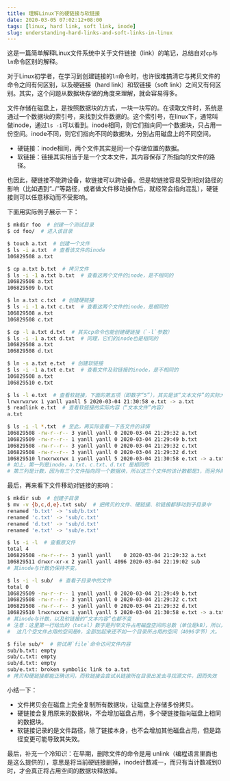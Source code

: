 ```yaml
---
title: 理解Linux下的硬链接与软链接
date: 2020-03-05 07:02:12+08:00
tags: [linux, hard link, soft link, inode]
slug: understanding-hard-links-and-soft-links-in-linux
---
```


这是一篇简单解释Linux文件系统中关于文件链接（link）的笔记，总结自对`cp`与`ln`命令区别的解释。

对于Linux初学者，在学习到创建链接的`ln`命令时，也许很难搞清它与拷贝文件的命令之间有何区别，以及硬链接（hard link）和软链接（soft link）之间又有何区别。其实，这个问题从数据块存储的角度来理解，就会容易得多。

文件存储在磁盘上，是按照数据块的方式，一块一块写的。在读取文件时，系统是通过一个数据块的索引号，来找到文件数据的。这个索引号，在linux下，通常叫做inode，通过`ls -i`可以看到。inode相同，则它们指向同一个数据块，只占用一份空间。inode不同，则它们指向不同的数据块，分别占用磁盘上的不同空间。

* 硬链接：inode相同，两个文件其实是同一个存储位置的数据。
* 软链接：链接其实相当于是一个文本文件，其内容保存了所指向的文件的路径。

也因此，硬链接不能跨设备，软链接可以跨设备。但是软链接容易受到相对路径的影响（比如遇到“../”等路径，或者做文件移动操作后，就经常会指向混乱），硬链接则可以任意移动而不受影响。

下面用实际例子展示一下：
```sh
$ mkdir foo  # 创建一个测试目录
$ cd foo/  # 进入该目录

$ touch a.txt  # 创建一个文件
$ ls -i a.txt  # 查看该文件的inode
106829508 a.txt

$ cp a.txt b.txt  # 拷贝文件
$ ls -i -1 a.txt b.txt  # 查看这两个文件的inode，是不相同的
106829508 a.txt
106829509 b.txt

$ ln a.txt c.txt  # 创建硬链接
$ ls -i -1 a.txt c.txt  # 查看这两个文件的inode，是相同的
106829508 a.txt
106829508 c.txt

$ cp -l a.txt d.txt  # 其实cp命令也能创建硬链接（`-l`参数）
$ ls -i -1 a.txt d.txt  # 同理，它们的inode也是相同的
106829508 a.txt
106829508 d.txt

$ ln -s a.txt e.txt  # 创建软链接
$ ls -i -1 a.txt e.txt  # 查看文件及软链接的inode，是不相同的
106829508 a.txt
106829510 e.txt

$ ls -l e.txt  # 查看软链接，下面的第五项（即数字“5”），其实是该“文本文件”的实际大小
lrwxrwxrwx 1 yanll yanll 5 2020-03-04 21:30:58 e.txt -> a.txt
$ readlink e.txt  # 查看软链接的实际内容（“文本文件”内容）
a.txt

$ ls -i -l *.txt  # 至此，再实际查看一下各文件的详情
106829508 -rw-r--r-- 3 yanll yanll 0 2020-03-04 21:29:32 a.txt
106829509 -rw-r--r-- 1 yanll yanll 0 2020-03-04 21:29:49 b.txt
106829508 -rw-r--r-- 3 yanll yanll 0 2020-03-04 21:29:32 c.txt
106829508 -rw-r--r-- 3 yanll yanll 0 2020-03-04 21:29:32 d.txt
106829510 lrwxrwxrwx 1 yanll yanll 5 2020-03-04 21:30:58 e.txt -> a.txt
# 如上，第一列是inode，a.txt、c.txt、d.txt 是相同的
# 第三列是计数，因为有三个文件指向同一个数据块，所以这三个文件的该计数都是3，而另外两个文件都是1
```

最后，再来看下文件移动对链接的影响：

```sh
$ mkdir sub  # 创建子目录
$ mv -v {b,c,d,e}.txt sub/  # 把拷贝的文件、硬链接、软链接都移动到子目录中
renamed 'b.txt' -> 'sub/b.txt'
renamed 'c.txt' -> 'sub/c.txt'
renamed 'd.txt' -> 'sub/d.txt'
renamed 'e.txt' -> 'sub/e.txt'

$ ls -i -l  # 查看原文件
total 4
106829508 -rw-r--r-- 3 yanll yanll    0 2020-03-04 21:29:32 a.txt
106829511 drwxr-xr-x 2 yanll yanll 4096 2020-03-04 22:19:02 sub
# 其inode与计数仍保持不变。

$ ls -i -l sub/  # 查看子目录中的文件
total 0
106829509 -rw-r--r-- 1 yanll yanll 0 2020-03-04 21:29:49 b.txt
106829508 -rw-r--r-- 3 yanll yanll 0 2020-03-04 21:29:32 c.txt
106829508 -rw-r--r-- 3 yanll yanll 0 2020-03-04 21:29:32 d.txt
106829510 lrwxrwxrwx 1 yanll yanll 5 2020-03-04 21:30:58 e.txt -> a.txt
# 其inode与计数，以及软链接的“文本内容”也都不变
# 注意：这里第一行给出的（total）数字是列举文件占用磁盘空间的总数（单位是kB），所以，在我的磁盘上，
#  这几个空文件占用的空间是0，全部加起来还不如一个目录所占用的空间（4096字节）大。

$ file sub/*  # 尝试用`file`命令访问文件内容
sub/b.txt: empty
sub/c.txt: empty
sub/d.txt: empty
sub/e.txt: broken symbolic link to a.txt
# 拷贝和硬链接都能正确访问，而软链接会尝试从链接所在目录出发去寻找源文件，因而失效
```

小结一下：

* 文件拷贝会在磁盘上完全复制所有数据块，让磁盘上存储多份拷贝。
* 硬链接会复用原来的数据块，不会增加磁盘占用，多个硬链接指向磁盘上相同的数据块。
* 软链接记录的是文件路径，除了链接本身，也不会增加其他磁盘占用，但是路径变更可能导致其失效。

最后，补充一个冷知识：在早期，删除文件的命令是用
unlink（编程语言里面也是这么提供的），意思是将当前硬链接删掉，inode计数减一，而只有当计数减到0时，才会真正将占用空间的数据块释放掉。
